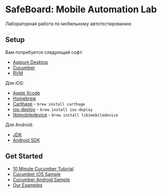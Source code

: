 # SafeBoard: Mobile Automation Lab
Лабораторная работа по мобильному автотестированию

## Setup
Вам потребуется следующий софт:
* [Appium Desktop](https://github.com/appium/appium-desktop/releases/latest)
* [Cucumber](https://docs.cucumber.io/installation/)
* [RVM](https://rvm.io/)

Для iOS:
* [Apple Xcode](https://itunes.apple.com/ru/app/xcode/id497799835)
* [Homebrew](https://docs.brew.sh/Installation)
* [Carthage](https://github.com/Carthage/Carthage) - `brew install carthage`
* [ios-deploy](https://github.com/ios-control/ios-deploy) - `brew install ios-deploy`
* [libimobiledevice](https://github.com/libimobiledevice/libimobiledevice) - `brew install libimobiledevice`

Для Android:
* [JDK](https://www.oracle.com/technetwork/java/javase/downloads/index.html)
* [Android SDK](https://developer.android.com/studio/)

## Get Started
* [10 Minute Cucumber Tutorial](https://docs.cucumber.io/guides/10-minute-tutorial/)
* [Cucumber iOS Sample](https://github.com/appium-boneyard/sample-code/tree/master/sample-code/examples/ruby/cucumber_ios)
* [Cucumber Android Sample](https://github.com/appium-boneyard/sample-code/tree/master/sample-code/examples/ruby/cucumber_android/)
* [Our Examples](https://github.com/alexeykomissarov/SafeBoardMobileAutomation/tree/master/Examples)
